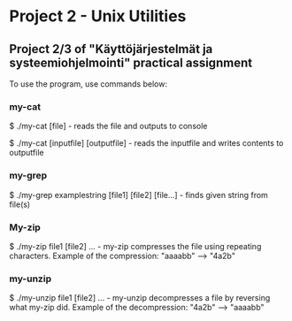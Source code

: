 # Project 2 - Unix Utilities
## Project 2/3 of "Käyttöjärjestelmät ja systeemiohjelmointi" practical assignment

To use the program, use commands below:

### my-cat

$ ./my-cat [file] - reads the file and outputs to console

$ ./my-cat [inputfile] [outputfile] - reads the inputfile and writes contents to outputfile

### my-grep

$ ./my-grep examplestring [file1] [file2] [file...] - finds given string from file(s)

### My-zip

$ ./my-zip file1 [file2] ... - my-zip compresses the file using repeating characters. Example of the compression: "aaaabb" --> "4a2b" 

### my-unzip

$ ./my-unzip file1 [file2] ... - my-unzip decompresses a file by reversing what my-zip did. Example of the decompression: "4a2b" --> "aaaabb" 
